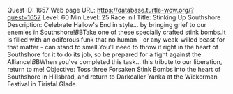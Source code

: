 Quest ID: 1657
Web page URL: https://database.turtle-wow.org/?quest=1657
Level: 60
Min Level: 25
Race: nil
Title: Stinking Up Southshore
Description: Celebrate Hallow's End in style... by bringing grief to our enemies in Southshore!$B$BTake one of these specially crafted stink bombs.It is filled with an odiferous funk that no human - or any weak-willed beast for that matter - can stand to smell.You'll need to throw it right in the heart of Southshore for it to do its job, so be prepared for a fight against the Alliance!$B$BWhen you've completed this task... this tribute to our liberation, return to me!
Objective: Toss three Forsaken Stink Bombs into the heart of Southshore in Hillsbrad, and return to Darkcaller Yanka at the Wickerman Festival in Tirisfal Glade.
